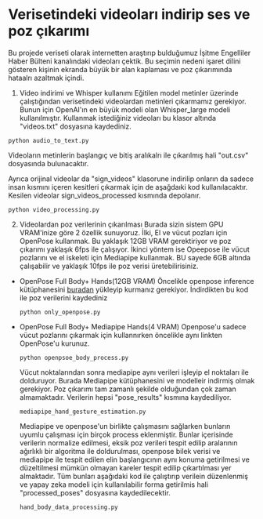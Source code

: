 
# Verisetindeki videoları indirip ses ve poz çıkarımı

Bu projede veriseti olarak internetten araştırıp bulduğumuz  İşitme Engelliler Haber Bülteni kanalındaki videoları çektik. Bu seçimin nedeni işaret dilini gösteren 
kişinin ekranda büyük bir alan kaplaması ve poz çıkarımında hataalrı azaltmak içindi.
1. Video indirimi ve Whisper kullanımı
   Eğitilen model metinler üzerinde çalıştığından verisetindeki videolardan metinleri çıkarmamız gerekiyor. Bunun için OpenAI'ın en büyük modeli olan
   Whisper_large modeli kullanılmıştır. Kullanmak istediğiniz videoları bu klasor altında "videos.txt" dosyasına kaydediniz.
```
python audio_to_text.py
```
Videoların metinlerin başlangıç ve bitiş aralıkalrı ile çıkarılmış hali "out.csv" dosyasında bulunacaktır.

Ayrıca orijinal videolar da "sign_videos" klasorune indirilip onların da sadece insan kısmını içeren kesitleri çıkarmak için de aşağdaıki kod kullanılacaktır. Kesilen videolar sign_videos_processed kısmında depolanır.
```
python video_processing.py
```

2. Videolardan poz verilerinin çıkarılması
Burada sizin sistem GPU VRAM'inize göre 2 özellik sunuyoruz. İlki, El ve vücut pozları için OpenPose kullanmak. Bu yaklaşık 12GB VRAM gerektiriyor ve poz çıkarımı yaklaşık 6fps ile çalışıyor.
İkinci yöntem ise Opeepose ile vücut pozlarını ve el iskeleti için Mediapipe kullanmak. BU sayede 6GB altında çalışabilir ve yaklaşık 10fps ile poz verisi üretebilirisiniz.

- OpenPose Full Body+ Hands(12GB VRAM)
Öncelikle openpose inference kütüphanesini [buradan](https://github.com/CMU-Perceptual-Computing-Lab/openpose/blob/master/doc/installation/0_index.md#windows-portable-demo) yükleyip kurmanız gerekiyor. 
İndirdikten bu kod ile poz verilerini kaydediniz
  ```
  python only_openpose.py
  ```
- OpenPose Full Body+  Mediapipe Hands(4 VRAM)
Openpose'u sadece vücut pozlarını çıkarmak için kullannırken öncelikle aynı linkten OpenPose'u kurunuz.
  ```
  python openpsoe_body_process.py
  ```
  
  Vücut noktalarından sonra mediapipe aynı verileri işleyip el noktaları ile dolduruyor.
  Burada Mediapipe kütüphanesini ve modelleir indirmiş olmak gerekiyor. Poz çıkarımı tam zamanlı şekilde olduğundan çok zaman almamaktadır. Verilerin hepsi "pose_results" kısmına kaydediliyor.
  
  ```
  mediapipe_hand_gesture_estimation.py
  ```

  
    
  Mediapipe ve openpose'un birlikte çalışmasını sağlarken bunların uyumlu çalışması için birçok process eklenmiştir. Bunlar içerisinde verilerin normalize edilmesi,
   eksik poz verileri tespit edilip aralarının ağırlıklı bir algoritma ile doldurulması, openpose bilek verisi ve mediapipe ile tespit edilen elin başlangıcının aynı konuma getirilmesi ve düzeltilmesi mümkün olmayan kareler tespit edilip çıkartılması yer almaktadır.
  Tüm bunları aşağıdaki kod ile çalıştırıp verilein düzenlenmiş ve  yapay zeka modeli için kullanılabilir forma getirilmis hali "processed_poses" dosyasına kaydedilecektir.
  ```
  hand_body_data_processing.py
  ```
